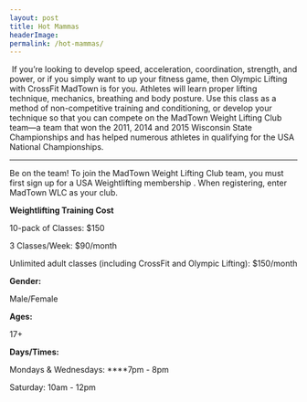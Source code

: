 ```yaml
---
layout: post
title: Hot Mammas
headerImage:
permalink: /hot-mammas/
---
```


&nbsp;If you’re looking to develop speed, acceleration, coordination, strength, and power, or if you simply want to up your fitness game, then Olympic Lifting with CrossFit MadTown is for you. Athletes will learn proper lifting technique, mechanics, breathing and body posture. Use this class as a method of non-competitive training and conditioning, or develop your technique so that you can compete on the MadTown Weight Lifting Club team—a team that won the 2011, 2014 and 2015 Wisconsin State Championships and has helped numerous athletes in qualifying for the USA National Championships.

****

Be on the team!
To join the MadTown Weight Lifting Club team, you must first sign up for a USA Weightlifting membership . When registering, enter MadTown WLC as your club.&nbsp;

**Weightlifting Training Cost**

10-pack of Classes: $150

3 Classes/Week: $90/month

Unlimited adult classes (including CrossFit and Olympic Lifting): $150/month

**Gender:**

Male/Female

**Ages:**

17+

**Days/Times:**

Mondays & Wednesdays:&nbsp;****7pm - 8pm

Saturday: 10am - 12pm